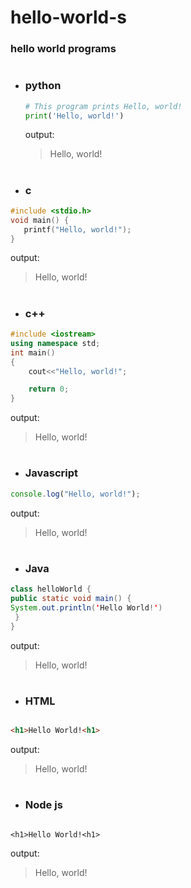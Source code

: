 # hello-world-s

### hello world programs
#

- ### python 
 
  ```python
  # This program prints Hello, world!
  print('Hello, world!')
  ```
  output:
  > Hello, world!
  
  #

- ### c

```c
#include <stdio.h>
void main() {
   printf("Hello, world!");
}
```
output:
> Hello, world!

#

- ### c++

```c++
#include <iostream>
using namespace std;
int main()
{
    cout<<"Hello, world!";

    return 0;
}
```
output:
> Hello, world!

#

- ### Javascript

```javascript
console.log("Hello, world!");
```
output:
> Hello, world!

#

- ### Java

```java
class helloWorld {
public static void main() {
System.out.println('Hello World!')
 }
}
```

output:
> Hello, world!

#

- ### HTML

```HTML

<h1>Hello World!<h1>
 ```
 
output:
> Hello, world!
 
 
 
#

- ### Node js

```Node js

<h1>Hello World!<h1>
 ```
 
output:
> Hello, world!
